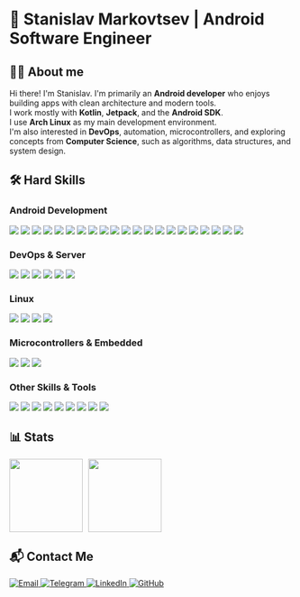 # 👋 Stanislav Markovtsev | Android Software Engineer

## 🧑‍💻 About me

Hi there! I'm Stanislav.
I'm primarily an **Android developer** who enjoys building apps with clean architecture and modern tools.  
I work mostly with **Kotlin**, **Jetpack**, and the **Android SDK**.  
I use **Arch Linux** as my main development environment.  
I'm also interested in **DevOps**, automation, microcontrollers, and exploring concepts from **Computer Science**, such as algorithms, data structures, and system design.


## 🛠 Hard Skills
### Android Development
<p align="left"> <img src="https://img.shields.io/badge/Android-3DDC84?style=for-the-badge&logo=android&logoColor=white"/> <img src="https://img.shields.io/badge/Kotlin-7F52FF?style=for-the-badge&logo=kotlin&logoColor=white"/> <img src="https://img.shields.io/badge/Java-007396?style=for-the-badge&logo=java&logoColor=white"/> <img src="https://img.shields.io/badge/Android%20Studio-3DDC84?style=for-the-badge&logo=android-studio&logoColor=white"/> <img src="https://img.shields.io/badge/Jetpack-4285F4?style=for-the-badge&logo=android&logoColor=white"/> <img src="https://img.shields.io/badge/Jetpack%20Compose-4285F4?style=for-the-badge&logo=jetpack-compose&logoColor=white"/> <img src="https://img.shields.io/badge/Navigation-FF6F00?style=for-the-badge&logo=android&logoColor=white"/> <img src="https://img.shields.io/badge/Material%203-6200EE?style=for-the-badge&logo=materialdesign&logoColor=white"/> <img src="https://img.shields.io/badge/Koin-8F0D87?style=for-the-badge&logoColor=white"/> <img src="https://img.shields.io/badge/Dagger%202-3178C6?style=for-the-badge&logo=google&logoColor=white"/> <img src="https://img.shields.io/badge/Retrofit-00599C?style=for-the-badge&logo=android&logoColor=white"/> <img src="https://img.shields.io/badge/MVVM-blue?style=for-the-badge"/> <img src="https://img.shields.io/badge/MVP-green?style=for-the-badge"/> <img src="https://img.shields.io/badge/MVC-purple?style=for-the-badge"/> <img src="https://img.shields.io/badge/MVI-orange?style=for-the-badge"/> <img src="https://img.shields.io/badge/XML-E34F26?style=for-the-badge&logo=xml&logoColor=white"/> <img src="https://img.shields.io/badge/Room-6DB33F?style=for-the-badge&logo=sqlite&logoColor=white"/> <img src="https://img.shields.io/badge/Firebase-FFCA28?style=for-the-badge&logo=firebase&logoColor=black"/> <img src="https://img.shields.io/badge/JUnit-25A162?style=for-the-badge&logo=junit5&logoColor=white"/> <img src="https://img.shields.io/badge/Espresso-5A6E9C?style=for-the-badge&logo=espresso&logoColor=white"/> <img src="https://img.shields.io/badge/Mockito-90C53F?style=for-the-badge&logo=mockito&logoColor=white"/> </p>

### DevOps & Server
<p align="left"> <img src="https://img.shields.io/badge/Caddy-29B8F0?style=for-the-badge&logo=caddy&logoColor=white"/> <img src="https://img.shields.io/badge/HTTP%2FHTTPS-0078D7?style=for-the-badge&logo=http&logoColor=white"/> <img src="https://img.shields.io/badge/SSL-0052CC?style=for-the-badge&logo=letsencrypt&logoColor=white"/> <img src="https://img.shields.io/badge/Docker-2496ED?style=for-the-badge&logo=docker&logoColor=white"/> <img src="https://img.shields.io/badge/Docker%20Compose-34495E?style=for-the-badge&logo=docker&logoColor=white"/> <img src="https://img.shields.io/badge/Postman-FF6C37?style=for-the-badge&logo=postman&logoColor=white"/> </p>

### Linux
<p align="left"> <img src="https://img.shields.io/badge/Linux-FCC624?style=for-the-badge&logo=linux&logoColor=black"/> <img src="https://img.shields.io/badge/Bash-4EAA25?style=for-the-badge&logo=gnubash&logoColor=white"/> <img src="https://img.shields.io/badge/Arch%20Linux-1793D1?style=for-the-badge&logo=arch-linux&logoColor=white"/> <img src="https://img.shields.io/badge/Hyprland-3DDC84?style=for-the-badge"/> </p>

### Microcontrollers & Embedded
<p align="left"> <img src="https://img.shields.io/badge/Arduino-D2492A?style=for-the-badge&logo=arduino&logoColor=white"/> <img src="https://img.shields.io/badge/ESP8266-FF6F00?style=for-the-badge&logo=esp8266&logoColor=white"/> <img src="https://img.shields.io/badge/Raspberry%20Pi-C51A4A?style=for-the-badge&logo=raspberry-pi&logoColor=white"/> </p>

### Other Skills & Tools
<p align="left"> <img src="https://img.shields.io/badge/Markdown-000000?style=for-the-badge&logo=markdown&logoColor=white"/> <img src="https://img.shields.io/badge/Obsidian-4B4B4B?style=for-the-badge&logo=obsidian&logoColor=white"/> <img src="https://img.shields.io/badge/n8n-FF6C37?style=for-the-badge&logo=n8n&logoColor=white"/> <img src="https://img.shields.io/badge/SQL-003B57?style=for-the-badge&logo=mysql&logoColor=white"/> <img src="https://img.shields.io/badge/Linux-FCC624?style=for-the-badge&logo=linux&logoColor=black"/> <img src="https://img.shields.io/badge/Bash-4EAA25?style=for-the-badge&logo=gnu-bash&logoColor=white"/> <img src="https://img.shields.io/badge/Docker%20Compose-2496ED?style=for-the-badge&logo=docker&logoColor=white"/> <img src="https://img.shields.io/badge/LaTeX-008080?style=for-the-badge&logo=latex&logoColor=white"/> <img src="https://img.shields.io/badge/Wolfram%20Language-FF6600?style=for-the-badge&logo=wolfram&logoColor=white"/> </p>

## 📊 Stats

<div>
<a href="https://github-readme-stats.vercel.app/api?username=kawunus&hide=contribs&show_icons=true&theme=dark-dracula">
  <img align="left" height="130" style="margin-right: 10px" src="https://github-readme-stats.vercel.app/api?username=kawunus&hide=contribs&show_icons=true&theme=dark-dracula" />
</a>
<a href="https://github-readme-stats.vercel.app/api/top-langs/?username=kawunus&layout=compact&theme=dark-dracula">
  <img align="left" height="130" src="https://github-readme-stats.vercel.app/api/top-langs/?username=kawunus&layout=compact&theme=dark-dracula" />
</a>
</div>

<br clear="all" />

## 📬 Contact Me

<p align="left">
  <a href="mailto:s.markovtsev@gmail.com">
    <img alt="Email" src="https://img.shields.io/badge/Email-D14836?style=for-the-badge&logo=gmail&logoColor=white"/>
  </a>
  <a href="https://t.me/kawunus" target="_blank">
    <img alt="Telegram" src="https://img.shields.io/badge/Telegram-26A5E4?style=for-the-badge&logo=telegram&logoColor=white"/>
  </a>
  <a href="https://www.linkedin.com/in/kawunus/" target="_blank">
    <img alt="LinkedIn" src="https://img.shields.io/badge/LinkedIn-0A66C2?style=for-the-badge&logo=linkedin&logoColor=white"/>
  </a>
  <a href="https://github.com/kawunus" target="_blank">
    <img alt="GitHub" src="https://img.shields.io/badge/GitHub-000?style=for-the-badge&logo=github&logoColor=white"/>
  </a>
</p>
